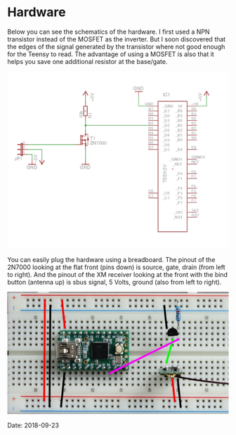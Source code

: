 # Hardware

Below you can see the schematics of the hardware. I first used a NPN transistor instead of the MOSFET as the inverter. But I soon discovered that the edges of the signal generated by the transistor where not good enough for the Teensy to read. The advantage of using a MOSFET is also that it helps you save one additional resistor at the base/gate.

![schematic](images/Schematic.png)

You can easily plug the hardware using a breadboard. The pinout of the 2N7000 looking at the flat front (pins down) is source, gate, drain (from left to right). And the pinout of the XM receiver looking at the front with the bind button (antenna up) is sbus signal, 5 Volts, ground (also from left to right).

![breadboard](images/Breadboard.jpeg)

Date: 2018-09-23
